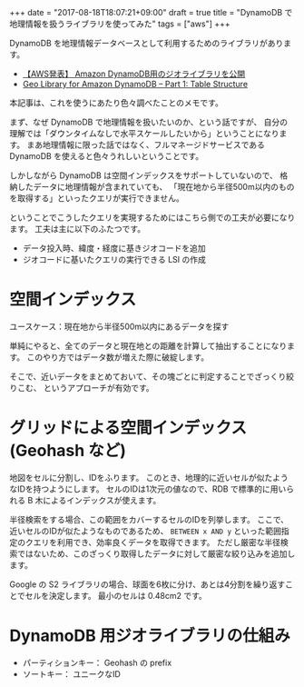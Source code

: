 +++
date = "2017-08-18T18:07:21+09:00"
draft = true
title = "DynamoDB で地理情報を扱うライブラリを使ってみた"
tags = ["aws"]
+++

DynamoDB を地理情報データベースとして利用するためのライブラリがあります。

* [【AWS発表】 Amazon DynamoDB用のジオライブラリを公開](http://aws.typepad.com/aws_japan/2013/09/new-geo-library-for-dynamodb-.html)
* [Geo Library for Amazon DynamoDB – Part 1: Table Structure](https://aws.amazon.com/jp/blogs/mobile/geo-library-for-amazon-dynamodb-part-1-table-structure/)

本記事は、これを使うにあたり色々調べたことのメモです。

<!--more-->

まず、なぜ DynamoDB で地理情報を扱いたいのか、という話ですが、
自分の理解では「ダウンタイムなしで水平スケールしたいから」ということになります。
まあ地理情報に限った話ではなく、フルマネージドサービスである DynamoDB を使えると色々うれしいということです。

しかしながら DynamoDB は空間インデックスをサポートしていないので、
格納したデータに地理情報が含まれていても、
「現在地から半径500m以内のものを取得する」といったクエリが実行できません。

ということでこうしたクエリを実現するためにはこちら側での工夫が必要になります。
工夫は主に以下のふたつです。

* データ投入時、緯度・経度に基きジオコードを追加
* ジオコードに基いたクエリの実行できる LSI の作成

# 空間インデックス

ユースケース：現在地から半径500m以内にあるデータを探す

単純にやると、全てのデータと現在地との距離を計算して抽出することになります。
このやり方ではデータ数が増えた際に破綻します。

そこで、近いデータをまとめておいて、その塊ごとに判定することでざっくり絞りこむ、
というアプローチが有効です。

# グリッドによる空間インデックス(Geohash など)

地図をセルに分割し、IDをふります。
このとき、地理的に近いセルが似たようなIDを持つようにします。
セルのIDは1次元の値なので、RDB で標準的に用いられる B 木によるインデックスが使えます。

半径検索をする場合、この範囲をカバーするセルのIDを列挙します。
ここで、近いセルのIDが似たようなものであるため、
`BETWEEN x AND y` といった範囲指定のクエリを利用でき、効率良くデータを取得できます。
ただし厳密な半径検索ではないため、このざっくり取得したデータに対して厳密な絞り込みを追加します。

Google の S2 ライブラリの場合、球面を6枚に分け、あとは4分割を繰り返すことでセルを決定します。
最小のセルは 0.48cm2 です。

# DynamoDB 用ジオライブラリの仕組み

* パーティションキー： Geohash の prefix
* ソートキー： ユニークなID
